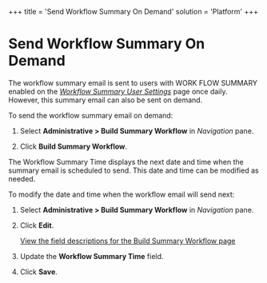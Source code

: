 +++
title = 'Send Workflow Summary On Demand'
solution = 'Platform'
+++

# Send Workflow Summary On Demand

The workflow summary email is sent to users with WORK FLOW SUMMARY
enabled on the [*Workflow Summary User
Settings*](../Page_Desc/Workflow_Summary_User_Settings) page once
daily. However, this summary email can also be sent on demand.

To send the workflow summary email on demand:

1.  Select **Administrative \> Build Summary Workflow** in *Navigation*
    pane.

2.  Click **Build Summary Workflow**.

The Workflow Summary Time displays the next date and time when the
summary email is scheduled to send. This date and time can be modified
as needed.

To modify the date and time when the workflow email will send next:

1.  Select **Administrative \> Build Summary Workflow** in *Navigation*
    pane.

2.  Click **Edit**.
    
    [View the field descriptions for the Build Summary Workflow
    page](Build_Summary_Workflow)

3.  Update the **Workflow Summary Time** field.

4.  Click **Save**.
